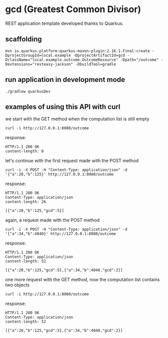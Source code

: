 # gcd (Greatest Common Divisor)

REST application template developed thanks to Quarkus.

## scaffolding

```shell
mvn io.quarkus.platform:quarkus-maven-plugin:2.16.1.Final:create -DprojectGroupId=local.example -DprojectArtifactId=gcd -DclassName="local.example.outcome.OutcomeResource" -Dpath="/outcome" -Dextensions="resteasy-jackson" -DbuildTool=gradle
```

## run application in development mode

```shell
./gradlew quarkusDev
```

## examples of using this API with curl

we start with the GET method when the computation list is still empty

```shell
curl -i http://127.0.0.1:8080/outcome
```

response:

```text
HTTP/1.1 200 OK
content-length: 0
```

let's continue with the first request made with the POST method

```shell
curl -i -X POST -H "Content-Type: application/json" -d '{"a":20,"b":125}' http://127.0.0.1:8080/outcome
```

response:

```text
HTTP/1.1 200 OK
Content-Type: application/json
content-length: 26

[{"a":20,"b":125,"gcd":5}]
```

again, a request made with the POST method

```shell
curl -i -X POST -H "Content-Type: application/json" -d '{"a":34,"b":4040}' http://127.0.0.1:8080/outcome
```

response:

```text
HTTP/1.1 200 OK
Content-Type: application/json
content-length: 52

[{"a":20,"b":125,"gcd":5},{"a":34,"b":4040,"gcd":2}]
```

one more request with the GET method, now the computation list contains two objects

```shell
curl -i http://127.0.0.1:8080/outcome
```

response:

```text
HTTP/1.1 200 OK
Content-Type: application/json
content-length: 52

[{"a":20,"b":125,"gcd":5},{"a":34,"b":4040,"gcd":2}]
```
